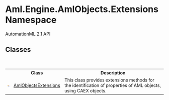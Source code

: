 # Aml.Engine.AmlObjects.Extensions Namespace
AutomationML 2.1 API

## Classes
&nbsp;<table><tr><th></th><th>Class</th><th>Description</th></tr><tr><td>![Public class](media/pubclass.gif "Public class")</td><td><a href="T_Aml_Engine_AmlObjects_Extensions_AmlObjectsExtensions">AmlObjectsExtensions</a></td><td>
This class provides extensions methods for the identification of properties of AML objects, using CAEX objects.</td></tr></table>&nbsp;
